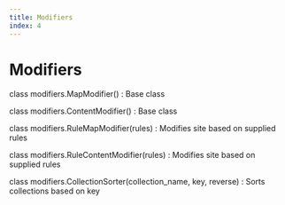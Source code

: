 ```yaml
---
title: Modifiers
index: 4
---
```

# Modifiers

class modifiers.MapModifier()
: Base class

class modifiers.ContentModifier()
: Base class

class modifiers.RuleMapModifier(rules)
: Modifies site based on supplied rules

class modifiers.RuleContentModifier(rules)
: Modifies site based on supplied rules

class modifiers.CollectionSorter(collection_name, key, reverse)
: Sorts collections based on key
